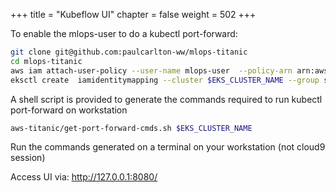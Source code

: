 +++
title = "Kubeflow UI"
chapter = false
weight = 502
+++

To enable the mlops-user to do a kubectl port-forward:

```sh
git clone git@github.com:paulcarlton-ww/mlops-titanic
cd mlops-titanic
aws iam attach-user-policy --user-name mlops-user  --policy-arn arn:aws:iam::aws:policy/AdministratorAccess
eksctl create  iamidentitymapping --cluster $EKS_CLUSTER_NAME --group system:masters --username mlops-user --arn $(aws iam get-user --user-name mlops-user | jq -r '."User"["Arn"]')
```

A shell script is provided to generate the commands required to run kubectl port-forward on workstation

```sh
aws-titanic/get-port-forward-cmds.sh $EKS_CLUSTER_NAME
```

Run the commands generated on a terminal on your workstation (not cloud9 session)

Access UI via: http://127.0.0.1:8080/